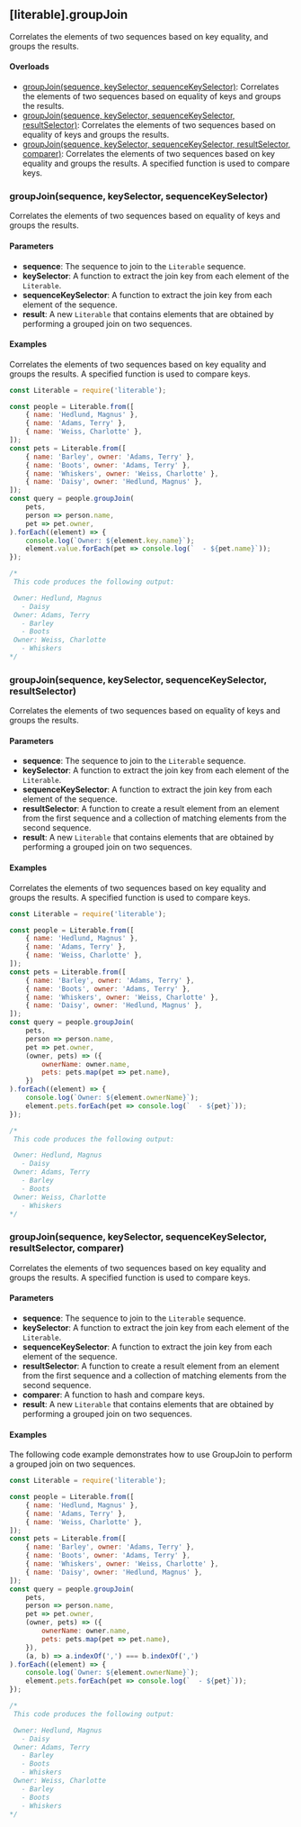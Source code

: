## [literable].groupJoin
Correlates the elements of two sequences based on key equality, and groups the results.

#### Overloads
* [groupJoin(sequence, keySelector, sequenceKeySelector)](#[groupJoin(sequence,-keySelector,-sequenceKeySelector)): Correlates the elements of two sequences based on equality of keys and groups the results.
* [groupJoin(sequence, keySelector, sequenceKeySelector, resultSelector)](#[groupJoin(sequence,-keySelector,-sequenceKeySelector,-resultSelector)): Correlates the elements of two sequences based on equality of keys and groups the results.
* [groupJoin(sequence, keySelector, sequenceKeySelector, resultSelector, comparer)](#[groupJoin(sequence,-keySelector,-sequenceKeySelector,-resultSelector,-comparer)): Correlates the elements of two sequences based on key equality and groups the results. A specified function is used to compare keys.

### groupJoin(sequence, keySelector, sequenceKeySelector)
Correlates the elements of two sequences based on equality of keys and groups the results.

#### Parameters
* **sequence**: The sequence to join to the `Literable` sequence.
* **keySelector**: A function to extract the join key from each element of the `Literable`.
* **sequenceKeySelector**: A function to extract the join key from each element of the sequence.
* **result**: A new `Literable` that contains elements that are obtained by performing a grouped join on two sequences.

#### Examples
Correlates the elements of two sequences based on key equality and groups the results. A specified function is used to compare keys.


```javascript
const Literable = require('literable');

const people = Literable.from([
    { name: 'Hedlund, Magnus' },
    { name: 'Adams, Terry' },
    { name: 'Weiss, Charlotte' },
]);
const pets = Literable.from([
    { name: 'Barley', owner: 'Adams, Terry' },
    { name: 'Boots', owner: 'Adams, Terry' },
    { name: 'Whiskers', owner: 'Weiss, Charlotte' },
    { name: 'Daisy', owner: 'Hedlund, Magnus' },
]);
const query = people.groupJoin(
    pets,
    person => person.name,
    pet => pet.owner,
).forEach((element) => {
    console.log(`Owner: ${element.key.name}`);
    element.value.forEach(pet => console.log(`  - ${pet.name}`));
});

/*
 This code produces the following output:

 Owner: Hedlund, Magnus
   - Daisy
 Owner: Adams, Terry
   - Barley
   - Boots
 Owner: Weiss, Charlotte
   - Whiskers
*/
```

### groupJoin(sequence, keySelector, sequenceKeySelector, resultSelector)
Correlates the elements of two sequences based on equality of keys and groups the results.

#### Parameters
* **sequence**: The sequence to join to the `Literable` sequence.
* **keySelector**: A function to extract the join key from each element of the `Literable`.
* **sequenceKeySelector**: A function to extract the join key from each element of the sequence.
* **resultSelector**: A function to create a result element from an element from the first sequence and a collection of matching elements from the second sequence.
* **result**: A new `Literable` that contains elements that are obtained by performing a grouped join on two sequences.

#### Examples
Correlates the elements of two sequences based on key equality and groups the results. A specified function is used to compare keys.


```javascript
const Literable = require('literable');

const people = Literable.from([
    { name: 'Hedlund, Magnus' },
    { name: 'Adams, Terry' },
    { name: 'Weiss, Charlotte' },
]);
const pets = Literable.from([
    { name: 'Barley', owner: 'Adams, Terry' },
    { name: 'Boots', owner: 'Adams, Terry' },
    { name: 'Whiskers', owner: 'Weiss, Charlotte' },
    { name: 'Daisy', owner: 'Hedlund, Magnus' },
]);
const query = people.groupJoin(
    pets,
    person => person.name,
    pet => pet.owner,
    (owner, pets) => ({
        ownerName: owner.name,
        pets: pets.map(pet => pet.name),
    })
).forEach((element) => {
    console.log(`Owner: ${element.ownerName}`);
    element.pets.forEach(pet => console.log(`  - ${pet}`));
});

/*
 This code produces the following output:

 Owner: Hedlund, Magnus
   - Daisy
 Owner: Adams, Terry
   - Barley
   - Boots
 Owner: Weiss, Charlotte
   - Whiskers
*/
```

### groupJoin(sequence, keySelector, sequenceKeySelector, resultSelector, comparer)
Correlates the elements of two sequences based on key equality and groups the results. A specified function is used to compare keys.

#### Parameters
* **sequence**: The sequence to join to the `Literable` sequence.
* **keySelector**: A function to extract the join key from each element of the `Literable`.
* **sequenceKeySelector**: A function to extract the join key from each element of the sequence.
* **resultSelector**: A function to create a result element from an element from the first sequence and a collection of matching elements from the second sequence.
* **comparer**: A function to hash and compare keys.
* **result**: A new `Literable` that contains elements that are obtained by performing a grouped join on two sequences.

#### Examples
The following code example demonstrates how to use GroupJoin to perform a grouped join on two sequences.

```javascript
const Literable = require('literable');

const people = Literable.from([
    { name: 'Hedlund, Magnus' },
    { name: 'Adams, Terry' },
    { name: 'Weiss, Charlotte' },
]);
const pets = Literable.from([
    { name: 'Barley', owner: 'Adams, Terry' },
    { name: 'Boots', owner: 'Adams, Terry' },
    { name: 'Whiskers', owner: 'Weiss, Charlotte' },
    { name: 'Daisy', owner: 'Hedlund, Magnus' },
]);
const query = people.groupJoin(
    pets,
    person => person.name,
    pet => pet.owner,
    (owner, pets) => ({
        ownerName: owner.name,
        pets: pets.map(pet => pet.name),
    }),
    (a, b) => a.indexOf(',') === b.indexOf(',')
).forEach((element) => {
    console.log(`Owner: ${element.ownerName}`);
    element.pets.forEach(pet => console.log(`  - ${pet}`));
});

/*
 This code produces the following output:

 Owner: Hedlund, Magnus
   - Daisy
 Owner: Adams, Terry
   - Barley
   - Boots
   - Whiskers
 Owner: Weiss, Charlotte
   - Barley
   - Boots
   - Whiskers
*/
```
